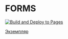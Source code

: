 # FORMS

[![Build and Deploy to Pages](https://github.com/kreketjot/js-forms-netology/actions/workflows/ghPages.yml/badge.svg?branch=master)](https://github.com/kreketjot/js-forms-netology/actions/workflows/ghPages.yml)

[Экземпляр](https://kreketjot.github.io/js-forms-netology/)
